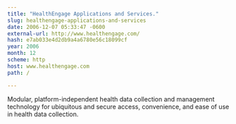 ```yaml
---
title: "HealthEngage Applications and Services."
slug: healthengage-applications-and-services
date: 2006-12-07 05:33:47 -0600
external-url: http://www.healthengage.com/
hash: e7ab033e4d2db9a4a6780e56c18099cf
year: 2006
month: 12
scheme: http
host: www.healthengage.com
path: /

---
```


Modular, platform-independent health data collection and management technology for ubiquitous and secure access, convenience, and ease of use in health data collection.
